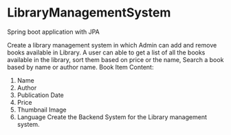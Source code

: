 # LibraryManagementSystem
Spring boot application with JPA

Create a library management system in which Admin can add and remove books available in
Library. A user can able to get a list of all the books available in the library, sort them based on
price or the name, Search a book based by name or author name.
Book Item Content:
1. Name
2. Author
3. Publication Date
4. Price
5. Thumbnail Image
6. Language
Create the Backend System for the Library management system.
